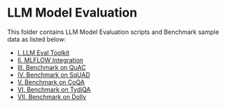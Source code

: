 
# LLM Model Evaluation

This folder contains LLM Model Evaluation scripts and Benchmark sample data as listed below:

   
   - [I. LLM Eval Toolkit](I.%20LLM%20Eval%20Toolkit)
   - [II. MLFLOW Integration]()
   - [III. Benchmark on QuAC]()
   - [IV. Benchmark on SqUAD]()
   - [V. Benchmark on CoQA]()
   - [VI. Benchmark on TydiQA]()
   - [VII. Benchmark on Dolly]()
